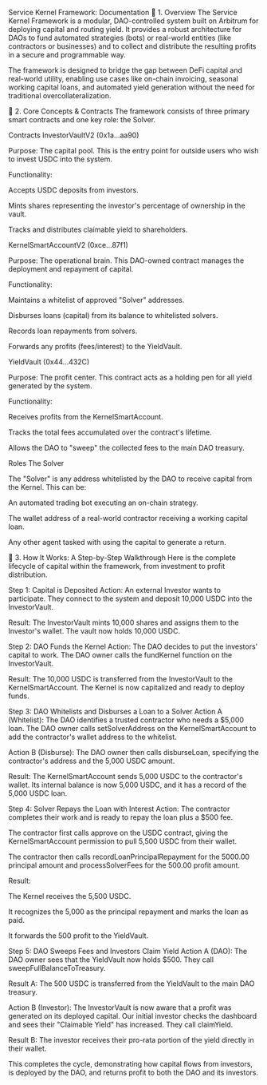 Service Kernel Framework: Documentation
🧩 1. Overview
The Service Kernel Framework is a modular, DAO-controlled system built on Arbitrum for deploying capital and routing yield. It provides a robust architecture for DAOs to fund automated strategies (bots) or real-world entities (like contractors or businesses) and to collect and distribute the resulting profits in a secure and programmable way.

The framework is designed to bridge the gap between DeFi capital and real-world utility, enabling use cases like on-chain invoicing, seasonal working capital loans, and automated yield generation without the need for traditional overcollateralization.

🔧 2. Core Concepts & Contracts
The framework consists of three primary smart contracts and one key role: the Solver.

Contracts
InvestorVaultV2 (0x1a...aa90)

Purpose: The capital pool. This is the entry point for outside users who wish to invest USDC into the system.

Functionality:

Accepts USDC deposits from investors.

Mints shares representing the investor's percentage of ownership in the vault.

Tracks and distributes claimable yield to shareholders.

KernelSmartAccountV2 (0xce...87f1)

Purpose: The operational brain. This DAO-owned contract manages the deployment and repayment of capital.

Functionality:

Maintains a whitelist of approved "Solver" addresses.

Disburses loans (capital) from its balance to whitelisted solvers.

Records loan repayments from solvers.

Forwards any profits (fees/interest) to the YieldVault.

YieldVault (0x44...432C)

Purpose: The profit center. This contract acts as a holding pen for all yield generated by the system.

Functionality:

Receives profits from the KernelSmartAccount.

Tracks the total fees accumulated over the contract's lifetime.

Allows the DAO to "sweep" the collected fees to the main DAO treasury.

Roles
The Solver

The "Solver" is any address whitelisted by the DAO to receive capital from the Kernel. This can be:

An automated trading bot executing an on-chain strategy.

The wallet address of a real-world contractor receiving a working capital loan.

Any other agent tasked with using the capital to generate a return.

🔄 3. How It Works: A Step-by-Step Walkthrough
Here is the complete lifecycle of capital within the framework, from investment to profit distribution.

Step 1: Capital is Deposited
Action: An external Investor wants to participate. They connect to the system and deposit 10,000 USDC into the InvestorVault.

Result: The InvestorVault mints 10,000 shares and assigns them to the Investor's wallet. The vault now holds 10,000 USDC.

Step 2: DAO Funds the Kernel
Action: The DAO decides to put the investors' capital to work. The DAO owner calls the fundKernel function on the InvestorVault.

Result: The 10,000 USDC is transferred from the InvestorVault to the KernelSmartAccount. The Kernel is now capitalized and ready to deploy funds.

Step 3: DAO Whitelists and Disburses a Loan to a Solver
Action A (Whitelist): The DAO identifies a trusted contractor who needs a $5,000 loan. The DAO owner calls setSolverAddress on the KernelSmartAccount to add the contractor's wallet address to the whitelist.

Action B (Disburse): The DAO owner then calls disburseLoan, specifying the contractor's address and the 5,000 USDC amount.

Result: The KernelSmartAccount sends 5,000 USDC to the contractor's wallet. Its internal balance is now 5,000 USDC, and it has a record of the 5,000 USDC loan.

Step 4: Solver Repays the Loan with Interest
Action: The contractor completes their work and is ready to repay the loan plus a $500 fee.

The contractor first calls approve on the USDC contract, giving the KernelSmartAccount permission to pull 5,500 USDC from their wallet.

The contractor then calls recordLoanPrincipalRepayment for the 5000.00 principal amount and processSolverFees for the 500.00 profit amount.

Result:

The Kernel receives the 5,500 USDC.

It recognizes the 5,000 as the principal repayment and marks the loan as paid.

It forwards the 500 profit to the YieldVault.

Step 5: DAO Sweeps Fees and Investors Claim Yield
Action A (DAO): The DAO owner sees that the YieldVault now holds $500. They call sweepFullBalanceToTreasury.

Result A: The 500 USDC is transferred from the YieldVault to the main DAO treasury.

Action B (Investor): The InvestorVault is now aware that a profit was generated on its deployed capital. Our initial investor checks the dashboard and sees their "Claimable Yield" has increased. They call claimYield.

Result B: The investor receives their pro-rata portion of the yield directly in their wallet.

This completes the cycle, demonstrating how capital flows from investors, is deployed by the DAO, and returns profit to both the DAO and its investors.
